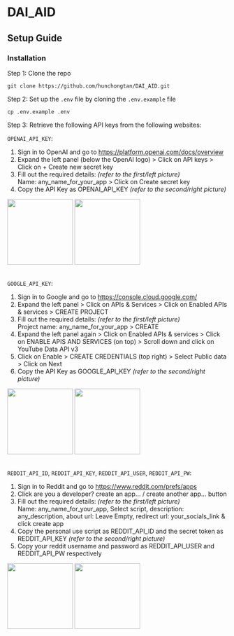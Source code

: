 # DAI_AID

## Setup Guide

### Installation

Step 1: Clone the repo
```
git clone https://github.com/hunchongtan/DAI_AID.git
```

Step 2: Set up the  ```.env``` file by cloning the  ```.env.example``` file
```
cp .env.example .env
```

Step 3: Retrieve the following API keys from the following websites:

`OPENAI_API_KEY`:
1. Sign in to OpenAI and go to https://platform.openai.com/docs/overview
2. Expand the left panel (below the OpenAI logo) > Click on API keys > Click on + Create new secret key
3. Fill out the required details: *(refer to the first/left picture)* \
Name: any_name_for_your_app > Click on Create secret key
4. Copy the API Key as OPENAI_API_KEY *(refer to the second/right picture)*
<img src="https://github.com/hunchongtan/DAI_AID/assets/87000020/881bc85b-9e9a-4521-8cf5-b669ff99378b" height="150" />
<img src="https://github.com/hunchongtan/DAI_AID/assets/87000020/79baacd2-2c2c-4b3b-b55f-abccfd78baf6" height="150" />
<br>
<br>

`GOOGLE_API_KEY`:
1. Sign in to Google and go to https://console.cloud.google.com/
2. Expand the left panel > Click on APIs & Services > Click on Enabled APIs & services > CREATE PROJECT
3. Fill out the required details: *(refer to the first/left picture)* \
Project name: any_name_for_your_app > CREATE
4. Expand the left panel again > Click on Enabled APIs & services > Click on ENABLE APIS AND SERVICES (on top) > Scroll down and click on YouTube Data API v3
5. Click on Enable > CREATE CREDENTIALS (top right) > Select Public data > Click on Next
6. Copy the API Key as GOOGLE_API_KEY *(refer to the second/right picture)*
<img src="https://github.com/hunchongtan/DAI_AID/assets/87000020/92f6b2a6-ccea-4e45-81f8-cffc0a1a5f2d" height="150" />
<img src="https://github.com/hunchongtan/DAI_AID/assets/87000020/12145244-144d-451c-a2cb-513b22eea989" height="150" />
<br>
<br>

`REDDIT_API_ID`, `REDDIT_API_KEY`, `REDDIT_API_USER`, `REDDIT_API_PW`:
1. Sign in to Reddit and go to https://www.reddit.com/prefs/apps
2. Click are you a developer? create an app... / create another app… button
3. Fill out the required details: *(refer to the first/left picture)* \
Name: any_name_for_your_app, Select script, description: any_description, about url: Leave Empty, redirect url: your_socials_link & click create app
4. Copy the personal use script as REDDIT_API_ID and the secret token as REDDIT_API_KEY *(refer to the second/right picture)*
6. Copy your reddit username and password as REDDIT_API_USER and REDDIT_API_PW respectively
<img src="https://github.com/hunchongtan/DAI_AID/assets/87000020/8db914d3-f9f8-46b6-a5cc-f6dfb28475c4" height="150" />
<img src="https://github.com/hunchongtan/DAI_AID/assets/87000020/dd65e351-cd1a-4f25-87ff-b0c73b4e4719" height="150" />
<br>
<br>
